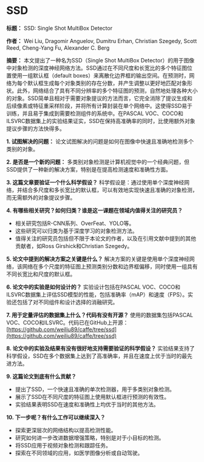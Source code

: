 # SSD
**标题：** SSD: Single Shot MultiBox Detector

**作者：** Wei Liu, Dragomir Anguelov, Dumitru Erhan, Christian Szegedy, Scott Reed, Cheng-Yang Fu, Alexander C. Berg

**摘要：** 本文提出了一种名为SSD（Single Shot MultiBox Detector）的用于图像中对象检测的深度神经网络方法。SSD通过在不同尺度和长宽比的多个特征图位置使用一组默认框（default boxes）来离散化边界框的输出空间。在预测时，网络为每个默认框生成每个对象类别的存在分数，并产生调整以更好地匹配对象形状。此外，网络结合了具有不同分辨率的多个特征图的预测，自然地处理各种大小的对象。SSD简单且相对于需要对象提议的方法而言，它完全消除了提议生成和后续像素或特征重采样阶段，并将所有计算封装在单个网络中。这使得SSD易于训练，并且易于集成到需要检测组件的系统中。在PASCAL VOC、COCO和ILSVRC数据集上的实验结果证实，SSD在保持高准确率的同时，比使用额外对象提议步骤的方法快得多。

**1. 试图解决的问题：** 论文试图解决的问题是如何在图像中快速且准确地检测多个类别的对象。

**2. 是否是一个新的问题：** 多类别对象检测是计算机视觉中的一个经典问题，但SSD提供了一种新的解决方案，特别是在提高检测速度和准确性方面。

**3. 这篇文章要验证一个什么科学假设？** 科学假设是：通过使用单个深度神经网络，并结合多尺度和多长宽比的默认框，可以有效地实现快速且准确的对象检测，而无需额外的对象提议步骤。

**4. 有哪些相关研究？如何归类？谁是这一课题在领域内值得关注的研究员？**

- 相关研究包括R-CNN系列、OverFeat、YOLO等。
- 这些研究可以归类为基于深度学习的对象检测方法。
- 值得关注的研究员包括但不限于本论文的作者，以及在引用文献中提到的其他贡献者，如Ross Girshick和Christian Szegedy。

**5. 论文中提到的解决方案之关键是什么？** 解决方案的关键是使用单个深度神经网络，该网络在多个尺度的特征图上预测类别分数和边界框偏移，同时使用一组具有不同长宽比和尺度的默认框。

**6. 论文中的实验是如何设计的？** 实验设计包括在PASCAL VOC、COCO和ILSVRC数据集上评估SSD模型的性能，包括准确率（mAP）和速度（FPS）。实验还包括了对不同组件和设计选择的消融研究。

**7. 用于定量评估的数据集上什么？代码有没有开源？** 使用的数据集包括PASCAL VOC、COCO和ILSVRC。代码已在GitHub上开源：[https://github.com/weiliu89/caffe/tree/ssd](https://github.com/weiliu89/caffe/tree/ssd)


**8. 论文中的实验及结果有没有很好地支持需要验证的科学假设？** 实验结果支持了科学假设，SSD在多个数据集上达到了高准确率，并且在速度上优于当时的最先进方法。

**9. 这篇论文到底有什么贡献？**

- 提出了SSD，一个快速且准确的单次检测器，用于多类别对象检测。
- 展示了SSD在不同尺度的特征图上使用默认框进行预测的有效性。
- 实验结果表明SSD在速度和准确性上均优于当时的其他方法。

**10. 下一步呢？有什么工作可以继续深入？**

- 探索更深层次的网络结构以提高检测性能。
- 研究如何进一步改进数据增强策略，特别是对于小目标的检测。
- 将SSD应用于视频对象检测和跟踪任务。
- 探索在不同领域的应用，如医学图像分析或自动驾驶。
